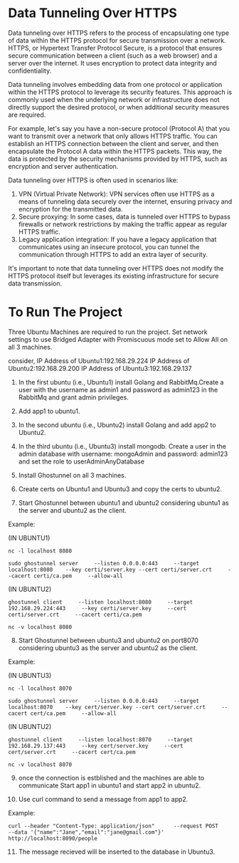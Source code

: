 # Data Tunneling Over HTTPS

Data tunneling over HTTPS refers to the process of encapsulating one type of data within the HTTPS protocol for secure transmission over a network. HTTPS, or Hypertext Transfer Protocol Secure, is a protocol that ensures secure communication between a client (such as a web browser) and a server over the internet. It uses encryption to protect data integrity and confidentiality.

Data tunneling involves embedding data from one protocol or application within the HTTPS protocol to leverage its security features. This approach is commonly used when the underlying network or infrastructure does not directly support the desired protocol, or when additional security measures are required.

For example, let's say you have a non-secure protocol (Protocol A) that you want to transmit over a network that only allows HTTPS traffic. You can establish an HTTPS connection between the client and server, and then encapsulate the Protocol A data within the HTTPS packets. This way, the data is protected by the security mechanisms provided by HTTPS, such as encryption and server authentication.

Data tunneling over HTTPS is often used in scenarios like:

1. VPN (Virtual Private Network): VPN services often use HTTPS as a means of tunneling data securely over the internet, ensuring privacy and encryption for the transmitted data.
2. Secure proxying: In some cases, data is tunneled over HTTPS to bypass firewalls or network restrictions by making the traffic appear as regular HTTPS traffic.
3. Legacy application integration: If you have a legacy application that communicates using an insecure protocol, you can tunnel the communication through HTTPS to add an extra layer of security.

It's important to note that data tunneling over HTTPS does not modify the HTTPS protocol itself but leverages its existing infrastructure for secure data transmission.

# To Run The Project

Three Ubuntu Machines are required to run the project.
Set network settings to use Bridged Adapter with Promiscuous mode set to Allow All on all 3 machines.

consider,
IP Address of Ubuntu1:192.168.29.224
IP Address of Ubuntu2:192.168.29.200
IP Address of Ubuntu3:192.168.29.137

1) In the first ubuntu (i.e., Ubuntu1) install Golang and RabbitMq.Create a user with the username as admin1 and password as admin123 in the RabbitMq and grant admin privileges.

2) Add app1 to ubuntu1.

3) In the second ubuntu (i.e., Ubuntu2) install Golang and add app2 to Ubuntu2.

4) In the third ubuntu (i.e., Ubuntu3) install mongodb. Create a user in the admin database with username: mongoAdmin and password: admin123 and set the role to userAdminAnyDatabase

5) Install Ghostunnel on all 3 machines.

6) Create certs on Ubuntu1 and Ubuntu3 and copy the certs to ubuntu2.

7) Start Ghostunnel between ubuntu1 and ubuntu2 considering ubuntu1 as the server and ubuntu2 as the client.

Example: 

(IN UBUNTU1)

	nc -l localhost 8080

	sudo ghostunnel server     --listen 0.0.0.0:443     --target localhost:8080    --key certi/server.key --cert certi/server.crt     --cacert certi/ca.pem     --allow-all

(IN UBUNTU2)

	ghostunnel client     --listen localhost:8080     --target 192.168.29.224:443     --key certi/server.key     --cert certi/server.crt     --cacert certi/ca.pem

	nc -v localhost 8080


8) Start Ghostunnel between ubuntu3 and ubuntu2 on port8070 considering ubuntu3 as the server and ubuntu2 as the client.

Example:

(IN UBUNTU3)

	nc -l localhost 8070

	sudo ghostunnel server     --listen 0.0.0.0:443     --target localhost:8070    --key cert/server.key --cert cert/server.crt     --cacert cert/ca.pem     --allow-all


(IN UBUNTU2)

	ghostunnel client     --listen localhost:8070     --target 192.168.29.137:443     --key cert/server.key     --cert cert/server.crt     --cacert cert/ca.pem

	nc -v localhost 8070


9) once the connection is estblished and the machines are able to communicate Start app1 in ubuntu1 and start app2 in ubuntu2.

10) Use curl command to send a message from app1 to app2.

Example: 

	curl --header "Content-Type: application/json"      --request POST      --data '{"name":"Jane","email":"jane@gmail.com"}'       http://localhost:8090/people

11) The message recieved will be inserted to the database in Ubuntu3.

